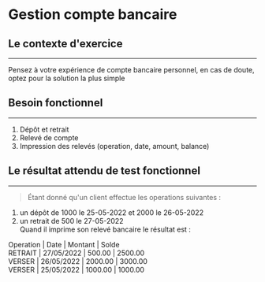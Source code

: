 Gestion compte bancaire
=======================

## Le contexte d'exercice
------------------------
Pensez à votre expérience de compte bancaire personnel, en cas de doute, optez pour la solution la plus simple

## Besoin fonctionnel
---------------------

1. Dépôt et retrait
2. Relevé de compte
3. Impression des relevés (operation, date, amount, balance)

## Le résultat attendu de test fonctionnel
------------------------------------------
> Étant donné qu'un client effectue les operations suivantes :
1. un dépôt de 1000 le 25-05-2022 et 2000 le 26-05-2022 <br />
2. un retrait de 500 le 27-05-2022 <br />
Quand il imprime son relevé bancaire le résultat est :<br />

Operation | Date        | Montant   | Solde <br />
RETRAIT   | 27/05/2022  | 500.00    | 2500.00 <br />
VERSER    | 26/05/2022  | 2000.00   | 3000.00 <br />
VERSER    | 25/05/2022  | 1000.00   | 1000.00 <br />


